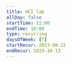 ```yaml
---
title: HCI lab
allDay: false
startTime: 11:00
endTime: 16:00
type: recurring
daysOfWeek: [T]
startRecur: 2023-08-22
endRecur: 2023-10-13
---
```

